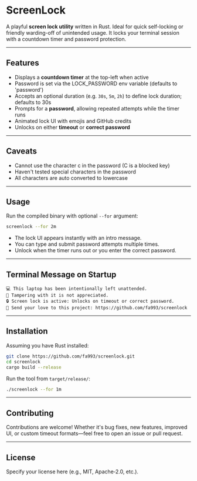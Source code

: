 # ScreenLock

A playful **screen lock utility** written in Rust. Ideal for quick self-locking or friendly warding-off of unintended usage. It locks your terminal session with a countdown timer and password protection.

---

## Features

- Displays a **countdown timer** at the top-left when active
- Password is set via the LOCK_PASSWORD env variable (defaults to 'password')
- Accepts an optional duration (e.g. `30s`, `5m`, `2h`) to define lock duration; defaults to 30s
- Prompts for a **password**, allowing repeated attempts while the timer runs
- Animated lock UI with emojis and GitHub credits
- Unlocks on either **timeout** or **correct password**

---

## Caveats

- Cannot use the character c in the password (C is a blocked key)
- Haven't tested special characters in the password
- All characters are auto converted to lowercase

---

## Usage

Run the compiled binary with optional `--for` argument:

```sh
screenlock --for 2m
```

- The lock UI appears instantly with an intro message.
- You can type and submit password attempts multiple times.
- Unlock when the timer runs out or you enter the correct password.

---

## Terminal Message on Startup

```
💻 This laptop has been intentionally left unattended.
🙅 Tampering with it is not appreciated.
🔒 Screen lock is active: Unlocks on timeout or correct password.
🌟 Send your love to this project: https://github.com/fa993/screenlock
```

---

## Installation

Assuming you have Rust installed:

```sh
git clone https://github.com/fa993/screenlock.git
cd screenlock
cargo build --release
```

Run the tool from `target/release/`:

```sh
./screenlock --for 1m
```

---

## Contributing

Contributions are welcome! Whether it's bug fixes, new features, improved UI, or custom timeout formats—feel free to open an issue or pull request.

---

## License

Specify your license here (e.g., MIT, Apache‑2.0, etc.).
